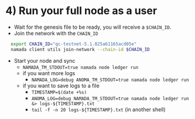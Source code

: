 # 4) Run your full node as a user
- Wait for the genesis file to be ready, you will receive a `$CHAIN_ID`.
- Join the network with the `CHAIN_ID`
```bash
  export CHAIN_ID="qc-testnet-5.1.025a61165acd05e"
  namada client utils join-network --chain-id $CHAIN_ID
  ```
- Start your node and sync
    - `NAMADA_TM_STDOUT=true namada node ledger run`
    - if you want more logs
        - `NAMADA_LOG=debug ANOMA_TM_STDOUT=true namada node ledger run`
    - if you want to save logs to a file
        - `TIMESTAMP=$(date +%s)`
        - `ANOMA_LOG=debug NAMADA_TM_STDOUT=true namada node ledger run &> logs-${TIMESTAMP}.txt`
        - `tail -f -n 20 logs-${TIMESTAMP}.txt` (in another shell)